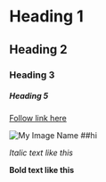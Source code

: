 # Heading 1

## Heading 2

### Heading 3

##### Heading 5


[Follow link here](http://your.link/here)

![My Image Name](http://link/to/image.jpg)  ##hi 

_Italic text like this_

**Bold text like this**

